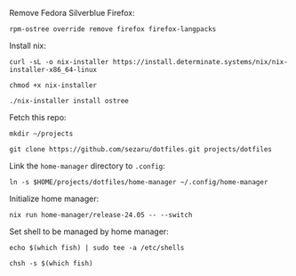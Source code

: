 Remove Fedora Silverblue Firefox:

``` shell
rpm-ostree override remove firefox firefox-langpacks
```

Install nix:

``` shell
curl -sL -o nix-installer https://install.determinate.systems/nix/nix-installer-x86_64-linux

chmod +x nix-installer

./nix-installer install ostree
```

Fetch this repo:

``` shell
mkdir ~/projects

git clone https://github.com/sezaru/dotfiles.git projects/dotfiles
```

Link the `home-manager` directory to `.config`:

``` shell
ln -s $HOME/projects/dotfiles/home-manager ~/.config/home-manager
```

Initialize home manager:

``` shell
nix run home-manager/release-24.05 -- --switch
```

Set shell to be managed by home manager: 

``` shell
echo $(which fish) | sudo tee -a /etc/shells

chsh -s $(which fish)
```
